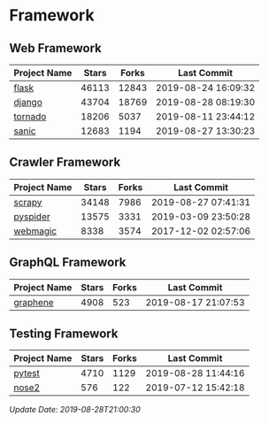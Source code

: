# Framework

## Web Framework

| Project Name | Stars | Forks | Last Commit |
| ------------ | ----- | ----- | ----------- |
| [flask](https://github.com/pallets/flask) | 46113 | 12843 | 2019-08-24 16:09:32 |
| [django](https://github.com/django/django) | 43704 | 18769 | 2019-08-28 08:19:30 |
| [tornado](https://github.com/tornadoweb/tornado) | 18206 | 5037 | 2019-08-11 23:44:12 |
| [sanic](https://github.com/huge-success/sanic) | 12683 | 1194 | 2019-08-27 13:30:23 |

## Crawler Framework

| Project Name | Stars | Forks | Last Commit |
| ------------ | ----- | ----- | ----------- |
| [scrapy](https://github.com/scrapy/scrapy) | 34148 | 7986 | 2019-08-27 07:41:31 |
| [pyspider](https://github.com/binux/pyspider) | 13575 | 3331 | 2019-03-09 23:50:28 |
| [webmagic](https://github.com/code4craft/webmagic) | 8338 | 3574 | 2017-12-02 02:57:06 |

## GraphQL Framework

| Project Name | Stars | Forks | Last Commit |
| ------------ | ----- | ----- | ----------- |
| [graphene](https://github.com/graphql-python/graphene) | 4908 | 523 | 2019-08-17 21:07:53 |

## Testing Framework

| Project Name | Stars | Forks | Last Commit |
| ------------ | ----- | ----- | ----------- |
| [pytest](https://github.com/pytest-dev/pytest) | 4710 | 1129 | 2019-08-28 11:44:16 |
| [nose2](https://github.com/nose-devs/nose2) | 576 | 122 | 2019-07-12 15:42:18 |

*Update Date: 2019-08-28T21:00:30*